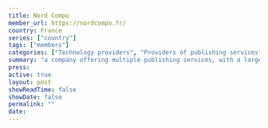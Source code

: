 ```yaml
---
title: Nord Compo
member_url: https://nordcompo.fr/
country: France
series: ["country"] 
tags: ["members"]
categories: ["Technology providers", "Providers of publishing services"]
summary: "a company offering multiple publishing services, with a large EPUB expertise. Nord Compo can develop custom Readium-based mobile reading applications, with LCP support."
press:
active: true
layout: post
showReadTime: false
showDate: false
permalink: ""
date: 
---
```

